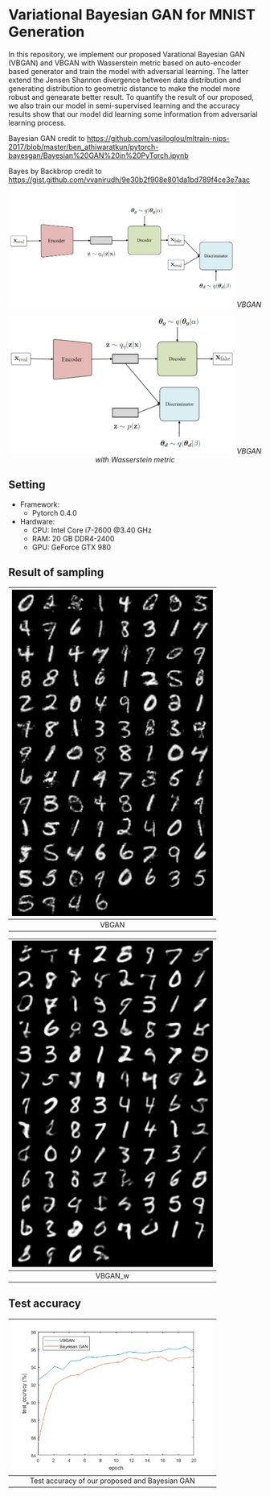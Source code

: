 # Variational Bayesian GAN for MNIST Generation
In this repository, we implement our proposed Varational Bayesian GAN (VBGAN) and VBGAN with Wasserstein metric based on auto-encoder based generator and train the model with adversarial learning. The latter extend the Jensen Shannon divergence between data distribution and generating distribution to geometric distance to make the model more robust and genearate better result. To quantify the result of our proposed, we also train our model in semi-supervised learning and the accuracy results show that our model did learning some information from adversarial learning process.


Bayesian GAN credit to https://github.com/vasiloglou/mltrain-nips-2017/blob/master/ben_athiwaratkun/pytorch-bayesgan/Bayesian%20GAN%20in%20PyTorch.ipynb

Bayes by Backbrop credit to https://gist.github.com/vvanirudh/9e30b2f908e801da1bd789f4ce3e7aac


<p align="center">
  <img src="figures/Model_slide.PNG" width="450">
	<em>VBGAN</em>
</p>
<p align="center">
  <img src="figures/Model_slide_w.PNG" width="450">
	<em>VBGAN with Wasserstein metric</em>
</p>

## Setting
- Framework:
    - Pytorch 0.4.0
- Hardware:
	- CPU: Intel Core i7-2600 @3.40 GHz
	- RAM: 20 GB DDR4-2400
	- GPU: GeForce GTX 980

## Result of sampling
| <img src="figures/VBGAN_sam.png" width="400"> |
| :------------------------------------------------: |
| VBGAN                                   |

| <img src="figures/VBGAN_wasserstein_sam.png" width="400/"> |
| :--------------------------------------------------: |
| VBGAN_w                                           |

## Test accuracy
| <img src="figures/4000.png" width="400"> |
| :-----------------------------------------: |
| Test accuracy of our proposed and Bayesian GAN  |

